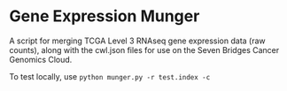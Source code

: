 # Gene Expression Munger

A script for merging TCGA Level 3 RNAseq gene expression data (raw counts), along with the cwl.json files for use on the Seven Bridges Cancer Genomics Cloud.

To test locally, use `python munger.py -r test.index -c`
